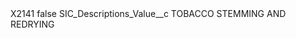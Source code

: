<?xml version="1.0" encoding="UTF-8"?>
<CustomMetadata xmlns="http://soap.sforce.com/2006/04/metadata" xmlns:xsi="http://www.w3.org/2001/XMLSchema-instance" xmlns:xsd="http://www.w3.org/2001/XMLSchema">
    <label>X2141</label>
    <protected>false</protected>
    <values>
        <field>SIC_Descriptions_Value__c</field>
        <value xsi:type="xsd:string">TOBACCO STEMMING AND REDRYING</value>
    </values>
</CustomMetadata>
